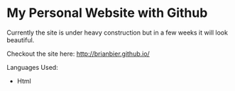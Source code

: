 # My Personal Website with Github

Currently the site is under heavy construction but in a few weeks it will look beautiful.

Checkout the site here: <http://brianbier.github.io/>

Languages Used:

* Html


